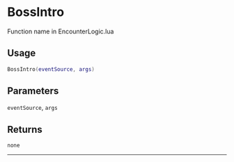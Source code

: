 # BossIntro
Function name in EncounterLogic.lua
## Usage
```lua
BossIntro(eventSource, args)
```
## Parameters
`eventSource`, `args`
## Returns
`none`

---